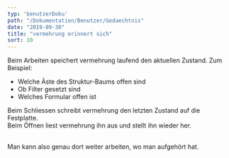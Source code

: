 ```yaml
---
typ: 'benutzerDoku'
path: "/Dokumentation/Benutzer/Gedaechtnis"
date: "2019-09-30"
title: "vermehrung erinnert sich"
sort: 10
---
```


Beim Arbeiten speichert vermehrung laufend den aktuellen Zustand. Zum Beispiel:

- Welche Äste des Struktur-Baums offen sind
- Ob Filter gesetzt sind
- Welches Formular offen ist

Beim Schliessen schreibt vermehrung den letzten Zustand auf die Festplatte.<br/>
Beim Öffnen liest vermehrung ihn aus und stellt ihn wieder her.<br/><br/>

Man kann also genau dort weiter arbeiten, wo man aufgehört hat.